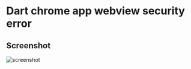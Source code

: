 # Dart chrome app webview security error

## Screenshot
![screenshot](https://raw.github.com/Dumbris/dart_chrome_app_webview_security_error/master/error_1.png)
